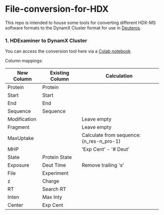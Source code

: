 # File-conversion-for-HDX

This repo is intended to house some tools for converting different HDX-MS software formats to the DynamX Cluster format for use in [Deuteros](https://github.com/andymlau/Deuteros_2.0).

### 1. HDExaminer to DynamX Cluster
You can access the conversion tool here via a [Colab notebook](https://colab.research.google.com/github/andymlau/File-conversion-for-HDX/blob/main/hdexaminer_convert.ipynb)

Column mappings: 

| New Column   | Existing Column | Calculation                              |
|--------------|-----------------|------------------------------------------|
| Protein      | Protein         |                                          |
| Start        | Start           |                                          |
| End          | End             |                                          |
| Sequence     | Sequence        |                                          |
| Modification |                 | Leave empty                              |
| Fragment     |                 | Leave empty                              |
| MaxUptake    |                 | Calculate from sequence: (n_res-n_pro-1) |
| MHP          |                 | 'Exp Cent' - '# Deut'                    |
| State        | Protein State   |                                          |
| Exposure     | Deut Time       | Remove trailing 's'                      |
| File         | Experiment      |                                          |
| z            | Charge          |                                          |
| RT           | Search RT       |                                          |
| Inten        | Max Inty        |                                          |
| Center       | Exp Cent        |                                          |
